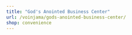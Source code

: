 ```yaml
---
title: "God's Anointed Business Center"
url: /voinjama/gods-anointed-business-center/
shop: convenience
---
```

